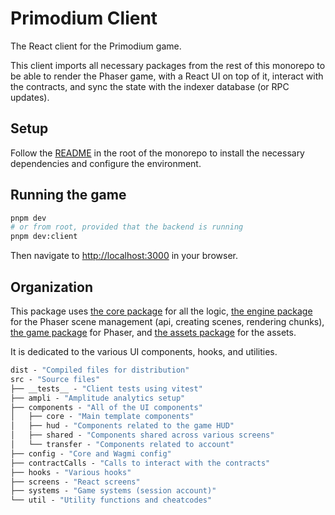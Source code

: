 # Primodium Client

The React client for the Primodium game.

This client imports all necessary packages from the rest of this monorepo to be able to render the Phaser game, with a React UI on top of it, interact with the contracts, and sync the state with the indexer database (or RPC updates).

## Setup

Follow the [README](../../README.md) in the root of the monorepo to install the necessary dependencies and configure the environment.

## Running the game

```bash
pnpm dev
# or from root, provided that the backend is running
pnpm dev:client
```

Then navigate to [http://localhost:3000](http://localhost:3000) in your browser.

## Organization

This package uses [the core package](../../core) for all the logic, [the engine package](../../engine) for the Phaser scene management (api, creating scenes, rendering chunks), [the game package](../../game) for Phaser, and [the assets package](../../assets) for the assets.

It is dedicated to the various UI components, hooks, and utilities.

```ml
dist - "Compiled files for distribution"
src - "Source files"
├── __tests__ - "Client tests using vitest"
├── ampli - "Amplitude analytics setup"
├── components - "All of the UI components"
│   ├── core - "Main template components"
│   ├── hud - "Components related to the game HUD"
│   ├── shared - "Components shared across various screens"
│   └── transfer - "Components related to account"
├── config - "Core and Wagmi config"
├── contractCalls - "Calls to interact with the contracts"
├── hooks - "Various hooks"
├── screens - "React screens"
├── systems - "Game systems (session account)"
└── util - "Utility functions and cheatcodes"
```
